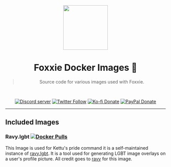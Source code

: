 <div align='center'>
  <img src='https://avatars.githubusercontent.com/u/84743025?s=200&v=4' width='140' height='140' />
  <h1>Foxxie Docker Images 🐳</h1>
  <blockquote>Source code for various images used with Foxxie.</blockquote>

  <br />

[![Discord server](https://img.shields.io/discord/761512748898844702?color=5865F2&logo=discord&logoColor=white)](https://ruff.cafe/community)
[![Twitter Follow](https://img.shields.io/twitter/follow/ruffpuff29?label=Follow%20@ruffpuff29&logo=twitter&colorB=1DA1F2&style=flat-rounded)](https://twitter.com/ruffpuff29)
[![Ko-fi Donate](https://img.shields.io/badge/kofi-donate-brightgreen.svg?label=Donate%20with%20Ko-fi&logo=ko-fi&colorB=F16061&link=https://ko-fi.com/ruffpuff&logoColor=FFFFFF)](https://ko-fi.com/ruffpuff)
[![PayPal Donate](https://img.shields.io/badge/paypal-donate-brightgreen.svg?label=Donate%20with%20Paypal&logo=paypal&colorB=00457C&style=flat-rounded&link=https://www.paypal.com/donate/?business=HGFBP7UD695CC&no_recurring=0&currency_code=USD)](https://www.paypal.com/donate/?business=HGFBP7UD695CC&no_recurring=0&currency_code=USD)

</div>

<hr />

<h2>Included Images</h2>

### Ravy.lgbt [![Docker Pulls](https://img.shields.io/docker/pulls/ruffpuff/ravy.lgbt?label=ravy.lgbt%20docker%20pulls&logo=docker)](https://hub.docker.com/r/ruffpuff/ravy.lgbt)

This Image is used for Kettu's pride command it is a self-maintained instance of [ravy.lgbt](https://ravy.dev/root/ravy.lgbt). It is a tool used for generating LGBT image overlays on a user's profile picture. All credit goes to [ravy](https://ravy.pink) for this image.

